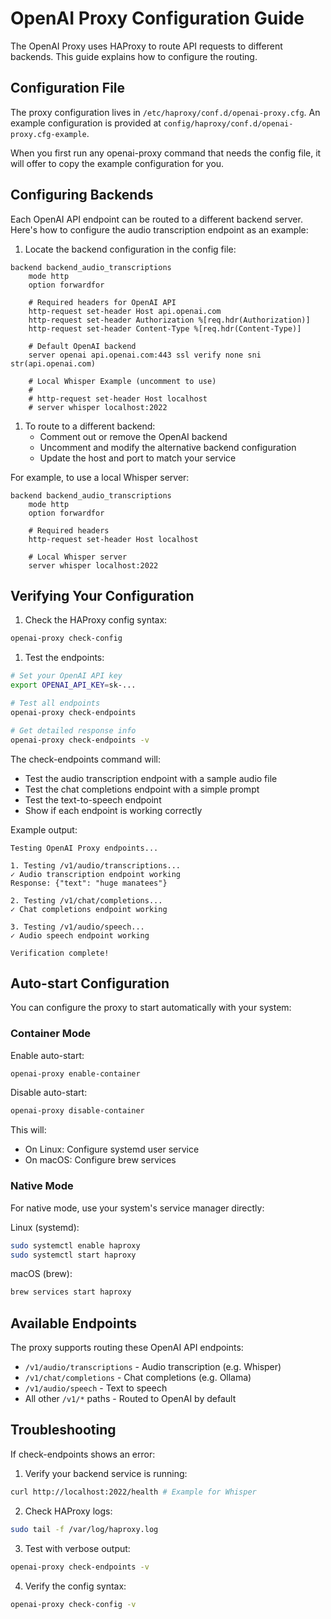 # OpenAI Proxy Configuration Guide

The OpenAI Proxy uses HAProxy to route API requests to different backends. This guide explains how to configure the routing.

## Configuration File

The proxy configuration lives in `/etc/haproxy/conf.d/openai-proxy.cfg`. An example configuration is provided at `config/haproxy/conf.d/openai-proxy.cfg-example`.

When you first run any openai-proxy command that needs the config file, it will offer to copy the example configuration for you.

## Configuring Backends

Each OpenAI API endpoint can be routed to a different backend server. Here's how to configure the audio transcription endpoint as an example:

1. Locate the backend configuration in the config file:

```haproxy
backend backend_audio_transcriptions
    mode http
    option forwardfor
    
    # Required headers for OpenAI API
    http-request set-header Host api.openai.com
    http-request set-header Authorization %[req.hdr(Authorization)]
    http-request set-header Content-Type %[req.hdr(Content-Type)]
    
    # Default OpenAI backend
    server openai api.openai.com:443 ssl verify none sni str(api.openai.com)
    
    # Local Whisper Example (uncomment to use)
    #
    # http-request set-header Host localhost
    # server whisper localhost:2022
```

1. To route to a different backend:
   - Comment out or remove the OpenAI backend
   - Uncomment and modify the alternative backend configuration
   - Update the host and port to match your service

For example, to use a local Whisper server:

```haproxy
backend backend_audio_transcriptions
    mode http
    option forwardfor
    
    # Required headers
    http-request set-header Host localhost
    
    # Local Whisper server
    server whisper localhost:2022
```

## Verifying Your Configuration

1. Check the HAProxy config syntax:
 
```bash
openai-proxy check-config
```

1. Test the endpoints:
 
```bash
# Set your OpenAI API key
export OPENAI_API_KEY=sk-...

# Test all endpoints
openai-proxy check-endpoints

# Get detailed response info
openai-proxy check-endpoints -v
```

The check-endpoints command will:

- Test the audio transcription endpoint with a sample audio file
- Test the chat completions endpoint with a simple prompt
- Test the text-to-speech endpoint
- Show if each endpoint is working correctly

Example output:

```
Testing OpenAI Proxy endpoints...

1. Testing /v1/audio/transcriptions...
✓ Audio transcription endpoint working
Response: {"text": "huge manatees"}

2. Testing /v1/chat/completions...
✓ Chat completions endpoint working

3. Testing /v1/audio/speech...
✓ Audio speech endpoint working

Verification complete!
```

## Auto-start Configuration

You can configure the proxy to start automatically with your system:

### Container Mode

Enable auto-start:
```bash
openai-proxy enable-container
```

Disable auto-start:
```bash
openai-proxy disable-container
```

This will:
- On Linux: Configure systemd user service
- On macOS: Configure brew services

### Native Mode

For native mode, use your system's service manager directly:

Linux (systemd):
```bash
sudo systemctl enable haproxy
sudo systemctl start haproxy
```

macOS (brew):
```bash
brew services start haproxy
```

## Available Endpoints

The proxy supports routing these OpenAI API endpoints:

- `/v1/audio/transcriptions` - Audio transcription (e.g. Whisper)
- `/v1/chat/completions` - Chat completions (e.g. Ollama)
- `/v1/audio/speech` - Text to speech
- All other `/v1/*` paths - Routed to OpenAI by default

## Troubleshooting

If check-endpoints shows an error:

1. Verify your backend service is running:

```bash
curl http://localhost:2022/health # Example for Whisper
```

2. Check HAProxy logs:

```bash
sudo tail -f /var/log/haproxy.log
```

3. Test with verbose output:

```bash
openai-proxy check-endpoints -v
```

4. Verify the config syntax:

```bash 
openai-proxy check-config -v
```
